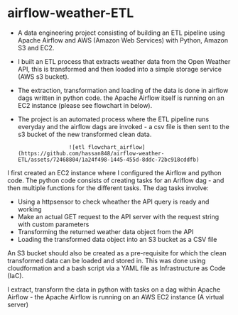 # airflow-weather-ETL
* A data engineering project consisting of building an ETL pipeline using Apache Airflow and AWS (Amazon Web Services) with Python, Amazon S3 and EC2.
* I built an ETL process that extracts weather data from the Open Weather API, this is transformed and then loaded into a simple storage service (AWS s3 bucket).
* The extraction, transformation and loading of the data is done in airflow dags written in python code. the Apache Airflow itself is running on an EC2 instance (please see flowchart in below). 
* The project is an automated process where the ETL pipeline runs everyday and the airflow dags are invoked - a csv file is then sent to the s3 bucket of the new transformed clean data.

                      ![etl flowchart_airflow](https://github.com/hassan848/airflow-weather-ETL/assets/72468804/1a24f498-1445-455d-8ddc-72bc918cddfb)

I first created an EC2 instance where I configured the Airflow and python code. The python code consists of creating tasks for an Ariflow dag - and then multiple functions for the different tasks. The dag tasks involve:
* Using a httpsensor to check wheather the API query is ready and working
* Make an actual GET request to the API server with the request string with custom parameters
* Transforming the returned weather data object from the API
* Loading the transformed data object into an S3 bucket as a CSV file

An S3 bucket should also be created as a pre-requisite for which the clean transformed data can be loaded and stored in. This was done using cloudformation and a bash script via a YAML file as Infrastructure as Code (IaC).



I extract, transform the data in python with tasks on a dag within Apache Airflow - the Apache Airflow is running on an AWS EC2 instance (A virtual server)
